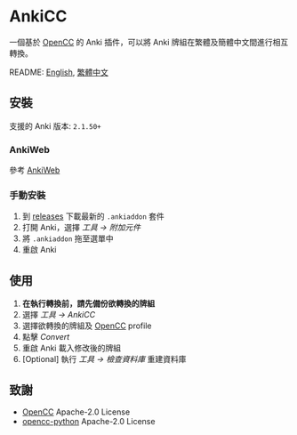 # AnkiCC

一個基於 [OpenCC](https://github.com/BYVoid/OpenCC) 的 Anki 插件，可以將 Anki 牌組在繁體及簡體中文間進行相互轉換。

README: [English](https://github.com/kaiiiz/AnkiCC/blob/main/README.en.md), [繁體中文](https://github.com/kaiiiz/AnkiCC/blob/main/README.md)

## 安裝

支援的 Anki 版本: `2.1.50+`

### AnkiWeb

參考 [AnkiWeb](https://ankiweb.net/shared/info/158877706)

### 手動安裝

1. 到 [releases](https://github.com/kaiiiz/AnkiCC/releases) 下載最新的 `.ankiaddon` 套件
2. 打開 Anki，選擇 _工具 → 附加元件_
3. 將 `.ankiaddon` 拖至選單中
4. 重啟 Anki

## 使用

1. **在執行轉換前，請先備份欲轉換的牌組**
2. 選擇 _工具 → AnkiCC_
3. 選擇欲轉換的牌組及 [OpenCC](https://github.com/BYVoid/OpenCC) profile
4. 點擊 _Convert_
5. 重啟 Anki 載入修改後的牌組
6. [Optional] 執行 _工具 → 檢查資料庫_ 重建資料庫

## 致謝

- [OpenCC](https://github.com/BYVoid/OpenCC) Apache-2.0 License
- [opencc-python](https://github.com/yichen0831/opencc-python) Apache-2.0 License

